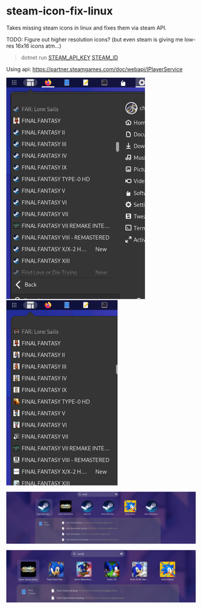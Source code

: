 # steam-icon-fix-linux

Takes missing steam icons in linux and fixes them via steam API.

TODO: Figure out higher resolution icons? (but even steam is giving me low-res 16x16 icons atm...)

> dotnet run [STEAM_API_KEY](https://steamcommunity.com/dev/apikey) [STEAM_ID](https://www.google.com/url?sa=t&rct=j&q=&esrc=s&source=web&cd=&ved=2ahUKEwiWr_yW28n4AhXaEEQIHUHECdEQFnoECAoQAQ&url=https%3A%2F%2Fwww.steamidfinder.com%2F&usg=AOvVaw0bXyXz2-U3xxyv9lcmDiUj)

Using api: https://partner.steamgames.com/doc/webapi/IPlayerService

![](.img/Screenshot%20from%202022-06-25%2017-05-18.png) ![](.img/Screenshot%20from%202022-06-25%2017-06-04.png)

![](.img/Screenshot%20from%202022-06-25%2016-50-55.png)

![](.img/Screenshot%20from%202022-06-25%2016-51-38.png)